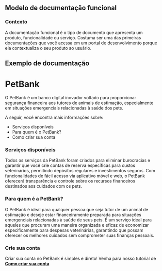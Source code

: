 ## Modelo de documentação funcional

### Contexto 
A documentação funcional é o tipo de documento que apresenta um produto, funcionalidade ou serviço. Costuma ser uma das primeiras documentações que você acessa em um portal de desenvolvimento porque ela contextualiza o seu produto ao usuário. 

## Exemplo de documentação 

# PetBank

O PetBank é um banco digital inovador voltado para proporcionar segurança financeira aos tutores de animais de estimação, especialmente em situações emergenciais relacionadas à saúde dos pets.

A seguir, você encontra mais informações sobre: 

* Serviços disponíveis
* Para quem é o PetBank?
* Como criar sua conta  


### Serviços disponíveis

Todos os serviços da PetBank foram criados para eliminar burocracias e garantir que você crie contas de reserva específicas para custos veterinários, permitindo depósitos regulares e investimentos seguros. Com funcionalidades de fácil acesso via aplicativo móvel e web, o PetBank oferecerá transparência e controle sobre os recursos financeiros destinados aos cuidados com os pets.

### Para quem é a PetBank? 

O PetBank é ideal para qualquer pessoa que seja tutor de um animal de estimação e deseje estar financeiramente preparada para situações emergenciais relacionadas à saúde de seus pets. É um serviço ideal para aqueles que procuram uma maneira organizada e eficaz de economizar especificamente para despesas veterinárias, garantindo que possam oferecer os melhores cuidados sem comprometer suas finanças pessoais.

### Crie sua conta

Criar sua conta no PetBank é simples e direto! Venha para nosso tutorial de [**Como criar sua conta**](URL)
